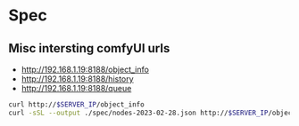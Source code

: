 # Spec

## Misc intersting comfyUI urls

-   http://192.168.1.19:8188/object_info
-   http://192.168.1.19:8188/history
-   http://192.168.1.19:8188/queue

```sh
curl http://$SERVER_IP/object_info
curl -sSL --output ./spec/nodes-2023-02-28.json http://$SERVER_IP/object_info
```

